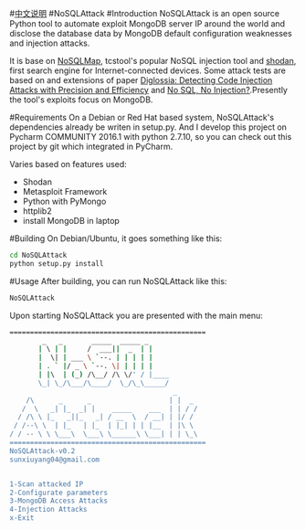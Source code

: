 #[中文说明](https://github.com/youngyangyang04/NoSQLAttack/blob/master/docs/README-zh.md)
#NoSQLAttack
#Introduction
NoSQLAttack is an open source Python tool to automate exploit MongoDB server IP around the world and disclose the database data by MongoDB default configuration weaknesses and injection attacks. 

It is base on [NoSQLMap](http://www.nosqlmap.net/index.html), tcstool's popular NoSQL injection tool and [shodan](https://www.shodan.io/), first search engine for Internet-connected devices. Some attack tests are based on and extensions of paper [Diglossia: Detecting Code Injection Attacks with Precision and Efficiency](http://www.cs.cornell.edu/~shmat/shmat_ccs13.pdf) and [No SQL, No Injection?](https://www.research.ibm.com/haifa/Workshops/security2015/present/Aviv_NoSQL-NoInjection.pdf).Presently the tool's exploits focus on MongoDB.

#Requirements
On a Debian or Red Hat based system, NoSQLAttack's dependencies already be writen in setup.py.
And I develop this project on Pycharm COMMUNITY 2016.1 with python 2.7.10, so you can check out this project by git which integrated in PyCharm. 

Varies based on features used:
* Shodan
* Metasploit Framework
* Python with PyMongo
* httplib2
* install MongoDB in laptop

#Building
On Debian/Ubuntu, it goes something like this:
```bash
cd NoSQLAttack
python setup.py install
```
#Usage
After building, you can run NoSQLAttack like this:
```bash
NoSQLAttack
```
Upon starting NoSQLAttack you are presented with the main menu:
```bash
================================================
        _   _       _____  _____ _                      
       | \ | |     /  ___||  _  | |                     
       |  \| | ___ \ `--. | | | | |                   
       | . ` |/ _ \ `--. \| | | | |                    
       | |\  | (_) /\__/ /\ \/' / |____          
       \_| \_/\___/\____/  \_/\_\_____/                  
                                        _          
    /\      _      _                   | |  _        
   /  \   _| |_  _| |    _____    ___  | | / /       
  / /\ \ |_   _||_   _| / __  \  / __| | |/ /        
 / /--\ \  | |_   | |_  | |_| | | |__  | |\ \       
/ / -- \ \ \___\  \___\ \______\ \___| | | \_\      
================================================    
NoSQLAttack-v0.2
sunxiuyang04@gmail.com


1-Scan attacked IP
2-Configurate parameters
3-MongoDB Access Attacks
4-Injection Attacks
x-Exit
```

